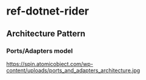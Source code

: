 # ref-dotnet-rider

## Architecture Pattern
### Ports/Adapters model
https://spin.atomicobject.com/wp-content/uploads/ports_and_adapters_architecture.jpg
